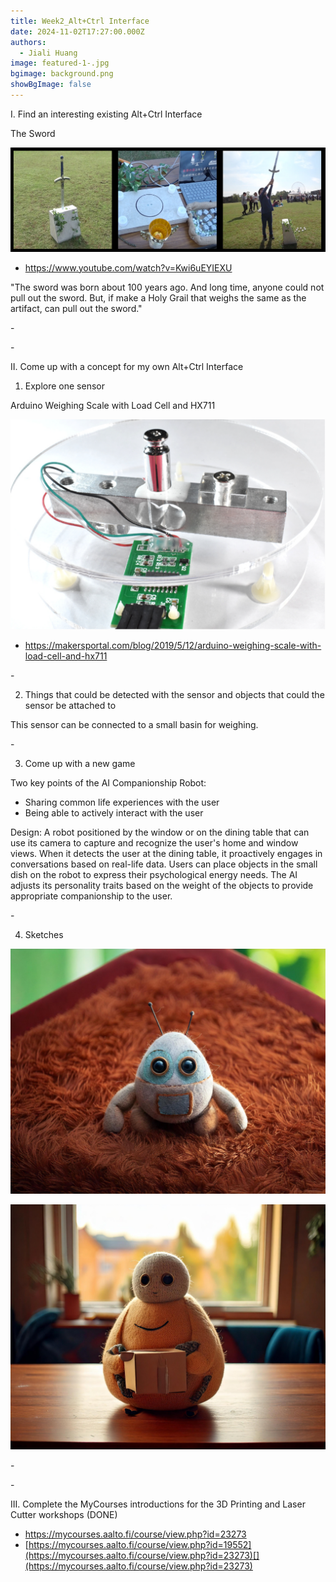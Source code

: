 ```yaml
---
title: Week2_Alt+Ctrl Interface
date: 2024-11-02T17:27:00.000Z
authors:
  - Jiali Huang
image: featured-1-.jpg
bgimage: background.png
showBgImage: false
---
```

I. Find an interesting existing Alt+Ctrl Interface

The Sword

![1](1.png)

* <https://www.youtube.com/watch?v=Kwi6uEYIEXU>

"The sword was born about 100 years ago. And long time, anyone could not pull out the sword. But, if make a Holy Grail that weighs the same as the artifact, can pull out the sword."

\-

\-[](https://www.youtube.com/watch?v=Kwi6uEYIEXU)[](https://www.youtube.com/watch?v=Kwi6uEYIEXU)[](https://www.youtube.com/watch?v=Kwi6uEYIEXU)

[](https://www.youtube.com/watch?v=Kwi6uEYIEXU)II. Come up with a concept for my own Alt+Ctrl Interface

1. Explore one sensor

Arduino Weighing Scale with Load Cell and HX711[](https://makersportal.com/blog/2019/5/12/arduino-weighing-scale-with-load-cell-and-hx711)[](https://makersportal.com/blog/2019/5/12/arduino-weighing-scale-with-load-cell-and-hx711)

![2](2.png)

* <https://makersportal.com/blog/2019/5/12/arduino-weighing-scale-with-load-cell-and-hx711>[](https://makersportal.com/blog/2019/5/12/arduino-weighing-scale-with-load-cell-and-hx711)

\-

2. Things that could be detected with the sensor and objects that could the sensor be attached to

This sensor can be connected to a small basin for weighing.

\-

3. Come up with a new game

Two key points of the AI Companionship Robot: 

* Sharing common life experiences with the user
* Being able to actively interact with the user

Design: A robot positioned by the window or on the dining table that can use its camera to capture and recognize the user's home and window views. When it detects the user at the dining table, it proactively engages in conversations based on real-life data. Users can place objects in the small dish on the robot to express their psychological energy needs. The AI adjusts its personality traits based on the weight of the objects to provide appropriate companionship to the user.

\-

4. Sketches

![5](5.png)

![4](4.png)

\-

\-

III. Complete the MyCourses introductions for the 3D Printing and Laser Cutter workshops (DONE)

* <https://mycourses.aalto.fi/course/view.php?id=23273>
* [https://mycourses.aalto.fi/course/view.php?id=19552](https://mycourses.aalto.fi/course/view.php?id=23273)[](https://mycourses.aalto.fi/course/view.php?id=23273)

